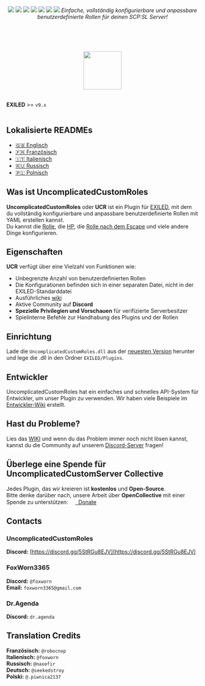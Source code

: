 <div align="center"><a href="https://github.com/UncomplicatedCustomServer/UncomplicatedCustomRoles/releases/latest"><img src="https://img.shields.io/github/v/release/UncomplicatedCustomServer/UncomplicatedCustomRoles"></a> <a href="https://github.com/UncomplicatedCustomServer/UncomplicatedCustomRoles/releases/latest"><img src="https://img.shields.io/github/downloads/UncomplicatedCustomServer/UncomplicatedCustomRoles/total"></a> <a href="https://github.com/UncomplicatedCustomServer/UncomplicatedCustomRoles/pulls"><img src="https://img.shields.io/github/issues-pr/UncomplicatedCustomServer/UncomplicatedCustomRoles"></a> <a href="https://github.com/UncomplicatedCustomServer/UncomplicatedCustomRoles/pulls"><img src="https://img.shields.io/github/issues-pr-closed/UncomplicatedCustomServer/UncomplicatedCustomRoles"></a> <a href="https://github.com/UncomplicatedCustomServer/UncomplicatedCustomRoles/commits/main/"><img src="https://badgen.net/github/commits/UncomplicatedCustomServer/UncomplicatedCustomRoles/main"></a> <img src="https://img.shields.io/badge/Verified_Exiled_Plugin-ss">

  <img src="https://raw.githubusercontent.com/UncomplicatedCustomServer/UncomplicatedCustomRoles/refs/heads/resources/ucr_promo_banner.png">
  <i>Einfache, vollständig konfigurierbare und anpassbare benutzerdefinierte Rollen für deinen SCP:SL Server!</i>

  <br><br>
  <br><br>
    <a href='https://discord.gg/5StRGu8EJV'><img src='https://www.allkpop.com/upload/2021/01/content/262046/1611711962-discord-button.png' height="100"></a>
  <br><br>
</div>

**EXILED** >= `v9.x`
<br><br>

## Lokalisierte READMEs
- [&#127468;&#127463; Englisch](https://github.com/UncomplicatedCustomServer/UncomplicatedCustomRoles/blob/main/README.md)
- [&#127467;&#127479; Französisch](https://github.com/UncomplicatedCustomServer/UncomplicatedCustomRoles/blob/main/Localization/README-FR.md)
- [&#x1F1EE;&#x1F1F9; Italienisch](https://github.com/UncomplicatedCustomServer/UncomplicatedCustomRoles/blob/main/Localization/README-IT.md)
- [&#127479;&#127482; Russisch](https://github.com/UncomplicatedCustomServer/UncomplicatedCustomRoles/blob/main/Localization/README-RU.md)
- [&#127477;&#127473; Polnisch](https://github.com/UncomplicatedCustomServer/UncomplicatedCustomRoles/blob/main/Localization/README-PL.md)

## Was ist UncomplicatedCustomRoles
**UncomplicatedCustomRoles** oder **UCR** ist ein Plugin für [EXILED](https://github.com/ExMod-Team/EXILED), mit dem du vollständig konfigurierbare und anpassbare benutzerdefinierte Rollen mit YAML erstellen kannst.\
Du kannst die <ins>Rolle</ins>, die <ins>HP</ins>, die <ins>Rolle nach dem Escape</ins> und viele andere Dinge konfigurieren. 

## Eigenschaften
**UCR** verfügt über eine Vielzahl von Funktionen wie:
- Unbegrenzte Anzahl von benutzerdefinierten Rollen
- Die Konfigurationen befinden sich in einer separaten Datei, nicht in der EXILED-Standarddatei
- Ausführliches [wiki](https://github.com/UncomplicatedCustomServer/UncomplicatedCustomRoles/wiki)
- Aktive Community auf **Discord**
- __Spezielle Privilegien und Vorschauen__ für verifizierte Serverbesitzer
- Spielinterne Befehle zur Handhabung des Plugins und der Rollen

## Einrichtung
Lade die `UncomplicatedCustomRoles.dll` aus der [neuesten Version](https://github.com/UncomplicatedCustomServer/UncomplicatedCustomRoles/releases/latest) herunter und lege die .dll in den Ordner `EXILED/Plugins`.

## Entwickler
UncomplicatedCustomRoles hat ein einfaches und schnelles API-System für Entwickler, um unser Plugin zu verwenden.
Wir haben viele Beispiele im [Entwickler-Wiki](https://github.com/UncomplicatedCustomServer/UncomplicatedCustomRoles/wiki/Developers-World) erstellt.

## Hast du Probleme?
Lies das [WIKI](https://github.com/UncomplicatedCustomServer/UncomplicatedCustomRoles/wiki) und wenn du das Problem immer noch nicht lösen kannst, kannst du die Community auf unserem [Discord-Server](https://discord.gg/5StRGu8EJV) fragen!

## Überlege eine Spende für UncomplicatedCustomServer Collective
Jedes Plugin, das wir kreieren ist **kostenlos** und **Open-Source**.\
Bitte denke darüber nach, unsere Arbeit über **OpenCollective** mit einer Spende zu unterstützen: 
<a href="https://opencollective.com/ucs"><img height="15" src="https://raw.githubusercontent.com/UncomplicatedCustomServer/UncomplicatedCustomRoles/refs/heads/resources/oc_icon.png">&nbsp;&nbsp;Donate</a>

## Contacts
### UncomplicatedCustomRoles
  **Discord:** [https://discord.gg/5StRGu8EJV](https://discord.gg/5StRGu8EJV)

### FoxWorn3365
  **Discord:** `@foxworn`\
  **Email:** `foxworn3365@gmail.com`
### Dr.Agenda
  **Discord:** `dr.agenda`

## Translation Credits
**Französisch:** `@robocnop`\
**Italienisch:** `@foxworn`\
**Russisch:** `@naxefir`\
**Deutsch:** `@seekedstroy`\
**Polski:** `@.piwnica2137`
